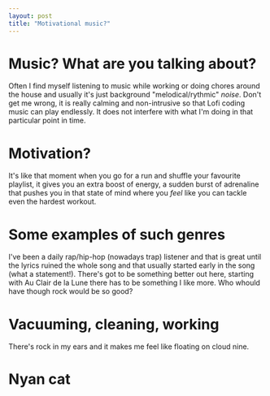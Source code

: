 ```yaml
---
layout: post
title: "Motivational music?"
---
```


# Music? What are you talking about?
Often I find myself listening to music while working or doing chores around the house and usually it's just background "melodical/rythmic" *noise*. Don't get me wrong, it is really calming and non-intrusive so that Lofi coding music can play endlessly. It does not interfere with what I'm doing in that particular point in time.

# Motivation?
It's like that moment when you go for a run and shuffle your favourite playlist, it gives you an extra boost of energy, a sudden burst of adrenaline that pushes you in that state of mind where you *feel* like you can tackle even the hardest workout.

# Some examples of such genres
I've been a daily rap/hip-hop (nowadays trap) listener and that is great until the lyrics ruined the whole song and that usually started early in the song (what a statement!). There's got to be something better out here, starting with Au Clair de la Lune there has to be something I like more. Who whould have though rock would be so good?

# Vacuuming, cleaning, working
There's rock in my ears and it makes me feel like floating on cloud nine.

# Nyan cat